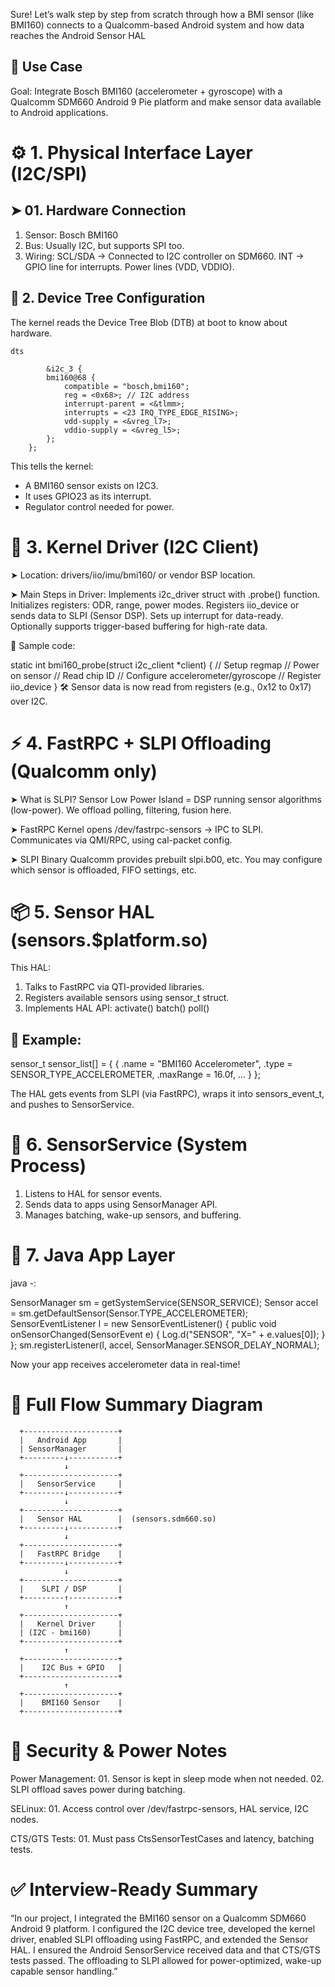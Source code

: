 Sure! Let’s walk step by step from scratch through how a BMI sensor (like BMI160) connects to a Qualcomm-based Android system and how data reaches the Android Sensor HAL

🔧 Use Case
---------------------------
Goal: Integrate Bosch BMI160 (accelerometer + gyroscope) with a Qualcomm SDM660 Android 9 Pie platform and make sensor data available to Android applications.

⚙️ 1. Physical Interface Layer (I2C/SPI)
================================================

➤ 01. Hardware Connection
-------------------------
01. Sensor: Bosch BMI160
02. Bus: Usually I2C, but supports SPI too.
03. Wiring:
    SCL/SDA → Connected to I2C controller on SDM660.
    INT → GPIO line for interrupts.
    Power lines (VDD, VDDIO).

📘 2. Device Tree Configuration
----------------------------------
The kernel reads the Device Tree Blob (DTB) at boot to know about hardware.

    dts

            &i2c_3 {
            bmi160@68 {
                compatible = "bosch,bmi160";
                reg = <0x68>; // I2C address
                interrupt-parent = <&tlmm>;
                interrupts = <23 IRQ_TYPE_EDGE_RISING>;
                vdd-supply = <&vreg_l7>;
                vddio-supply = <&vreg_l5>;
            };
        };

This tells the kernel:
- A BMI160 sensor exists on I2C3.
- It uses GPIO23 as its interrupt.
- Regulator control needed for power.

🧠 3. Kernel Driver (I2C Client)
=====================================
➤ Location:
    drivers/iio/imu/bmi160/ or vendor BSP location.

➤ Main Steps in Driver:
    Implements i2c_driver struct with .probe() function.
    Initializes registers: ODR, range, power modes.
    Registers iio_device or sends data to SLPI (Sensor DSP).
    Sets up interrupt for data-ready.
    Optionally supports trigger-based buffering for high-rate data.

📄 Sample code:

static int bmi160_probe(struct i2c_client *client)
{
    // Setup regmap
    // Power on sensor
    // Read chip ID
    // Configure accelerometer/gyroscope
    // Register iio_device
}
🛠 Sensor data is now read from registers (e.g., 0x12 to 0x17) over I2C.



⚡ 4. FastRPC + SLPI Offloading (Qualcomm only)
==========================================================

➤ What is SLPI?
    Sensor Low Power Island = DSP running sensor algorithms (low-power).
    We offload polling, filtering, fusion here.

➤ FastRPC
    Kernel opens /dev/fastrpc-sensors → IPC to SLPI.
    Communicates via QMI/RPC, using cal-packet config.

➤ SLPI Binary
    Qualcomm provides prebuilt slpi.b00, etc.
    You may configure which sensor is offloaded, FIFO settings, etc.

📦 5. Sensor HAL (sensors.$platform.so)
====================================
This HAL:

01. Talks to FastRPC via QTI-provided libraries.
02. Registers available sensors using sensor_t struct.
03. Implements HAL API:
    activate()
    batch()
    poll()

📄 Example:
-----------------------------------------------
sensor_t sensor_list[] = {
  {
    .name = "BMI160 Accelerometer",
    .type = SENSOR_TYPE_ACCELEROMETER,
    .maxRange = 16.0f,
    ...
  }
};

The HAL gets events from SLPI (via FastRPC), wraps it into sensors_event_t, and pushes to SensorService.

🧩 6. SensorService (System Process)
=====================================================================
01. Listens to HAL for sensor events.
02. Sends data to apps using SensorManager API.
03. Manages batching, wake-up sensors, and buffering.

📱 7. Java App Layer
=====================================================================
java -: 

SensorManager sm = getSystemService(SENSOR_SERVICE);
Sensor accel = sm.getDefaultSensor(Sensor.TYPE_ACCELEROMETER);
SensorEventListener l = new SensorEventListener() {
    public void onSensorChanged(SensorEvent e) {
        Log.d("SENSOR", "X=" + e.values[0]);
    }
};
sm.registerListener(l, accel, SensorManager.SENSOR_DELAY_NORMAL);

Now your app receives accelerometer data in real-time!



🔁 Full Flow Summary Diagram
===================================
      +---------------------+
      |   Android App       |
      | SensorManager       |
      +---------↓-----------+
                ↓
      +---------------------+
      |   SensorService     |
      +---------↓-----------+
                ↓
      +---------------------+
      |   Sensor HAL        |  (sensors.sdm660.so)
      +---------↓-----------+
                ↓
      +---------------------+
      |   FastRPC Bridge    |
      +---------↓-----------+
                ↓
      +---------------------+
      |    SLPI / DSP       |
      +---------↑-----------+
                ↑
      +---------------------+
      |   Kernel Driver     |
      | (I2C - bmi160)      |
      +---------------------+
                ↑
      +---------------------+
      |    I2C Bus + GPIO   |
      +---------------------+
                ↑
      +---------------------+
      |    BMI160 Sensor    |
      +---------------------+

🔐 Security & Power Notes
============================
Power Management:
    01. Sensor is kept in sleep mode when not needed.
    02. SLPI offload saves power during batching.

SELinux:
    01. Access control over /dev/fastrpc-sensors, HAL service, I2C nodes.

CTS/GTS Tests:
    01. Must pass CtsSensorTestCases and latency, batching tests.

✅ Interview-Ready Summary
========================================================================================================
“In our project, I integrated the BMI160 sensor on a Qualcomm SDM660 Android 9 platform. I configured the I2C device tree, developed the kernel driver, enabled SLPI offloading using FastRPC, and extended the Sensor HAL. I ensured the Android SensorService received data and that CTS/GTS tests passed. The offloading to SLPI allowed for power-optimized, wake-up capable sensor handling.”